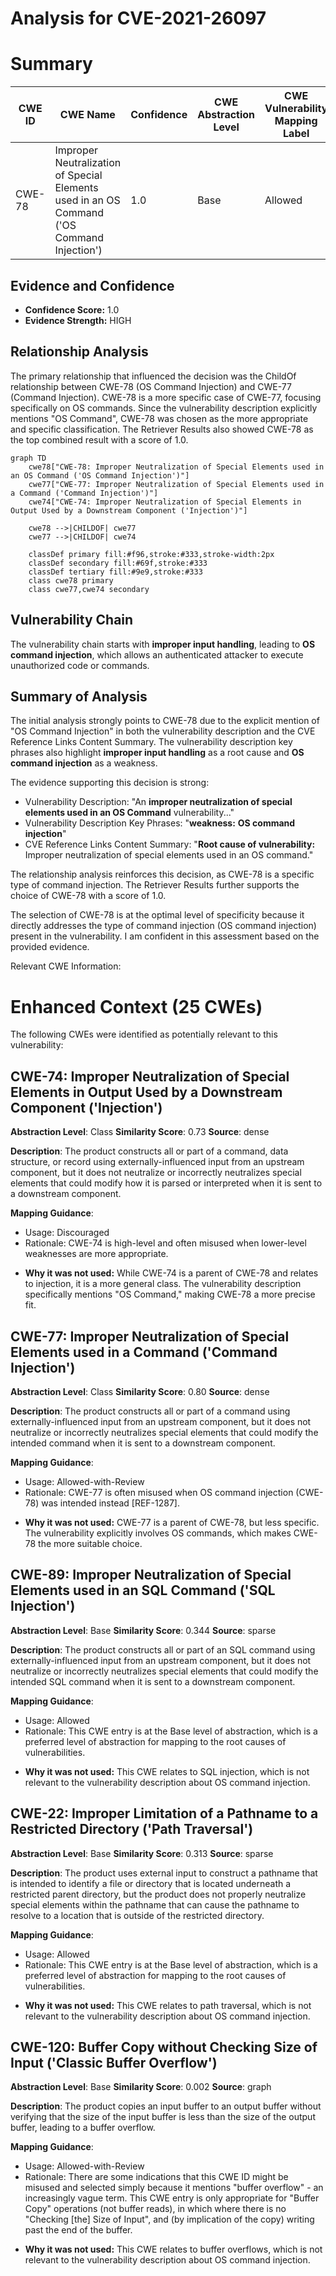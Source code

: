 # Analysis for CVE-2021-26097

# Summary
| CWE ID | CWE Name | Confidence | CWE Abstraction Level | CWE Vulnerability Mapping Label | CWE-Vulnerability Mapping Notes |
|---|---|---|---|---|---|
| CWE-78 | Improper Neutralization of Special Elements used in an OS Command ('OS Command Injection') | 1.0 | Base | Allowed | Primary CWE |

## Evidence and Confidence

*   **Confidence Score:** 1.0
*   **Evidence Strength:** HIGH

## Relationship Analysis
The primary relationship that influenced the decision was the ChildOf relationship between CWE-78 (OS Command Injection) and CWE-77 (Command Injection). CWE-78 is a more specific case of CWE-77, focusing specifically on OS commands. Since the vulnerability description explicitly mentions "OS Command", CWE-78 was chosen as the more appropriate and specific classification. The Retriever Results also showed CWE-78 as the top combined result with a score of 1.0.

```mermaid
graph TD
    cwe78["CWE-78: Improper Neutralization of Special Elements used in an OS Command ('OS Command Injection')"]
    cwe77["CWE-77: Improper Neutralization of Special Elements used in a Command ('Command Injection')"]
    cwe74["CWE-74: Improper Neutralization of Special Elements in Output Used by a Downstream Component ('Injection')"]

    cwe78 -->|CHILDOF| cwe77
    cwe77 -->|CHILDOF| cwe74

    classDef primary fill:#f96,stroke:#333,stroke-width:2px
    classDef secondary fill:#69f,stroke:#333
    classDef tertiary fill:#9e9,stroke:#333
    class cwe78 primary
    class cwe77,cwe74 secondary
```

## Vulnerability Chain
The vulnerability chain starts with **improper input handling**, leading to **OS command injection**, which allows an authenticated attacker to execute unauthorized code or commands.

## Summary of Analysis
The initial analysis strongly points to CWE-78 due to the explicit mention of "OS Command Injection" in both the vulnerability description and the CVE Reference Links Content Summary. The vulnerability description key phrases also highlight **improper input handling** as a root cause and **OS command injection** as a weakness.

The evidence supporting this decision is strong:
- Vulnerability Description: "An **improper neutralization of special elements used in an OS Command** vulnerability..."
- Vulnerability Description Key Phrases: "**weakness:** **OS command injection**"
- CVE Reference Links Content Summary: "**Root cause of vulnerability:** Improper neutralization of special elements used in an OS command."

The relationship analysis reinforces this decision, as CWE-78 is a specific type of command injection. The Retriever Results further supports the choice of CWE-78 with a score of 1.0.

The selection of CWE-78 is at the optimal level of specificity because it directly addresses the type of command injection (OS command injection) present in the vulnerability.
I am confident in this assessment based on the provided evidence.

Relevant CWE Information:

# Enhanced Context (25 CWEs)
The following CWEs were identified as potentially relevant to this vulnerability:

## CWE-74: Improper Neutralization of Special Elements in Output Used by a Downstream Component ('Injection')
**Abstraction Level**: Class
**Similarity Score**: 0.73
**Source**: dense

**Description**:
The product constructs all or part of a command, data structure, or record using externally-influenced input from an upstream component, but it does not neutralize or incorrectly neutralizes special elements that could modify how it is parsed or interpreted when it is sent to a downstream component.

**Mapping Guidance**:
- Usage: Discouraged
- Rationale: CWE-74 is high-level and often misused when lower-level weaknesses are more appropriate.

*   **Why it was not used:** While CWE-74 is a parent of CWE-78 and relates to injection, it is a more general class. The vulnerability description specifically mentions "OS Command," making CWE-78 a more precise fit.

## CWE-77: Improper Neutralization of Special Elements used in a Command ('Command Injection')
**Abstraction Level**: Class
**Similarity Score**: 0.80
**Source**: dense

**Description**:
The product constructs all or part of a command using externally-influenced input from an upstream component, but it does not neutralize or incorrectly neutralizes special elements that could modify the intended command when it is sent to a downstream component.

**Mapping Guidance**:
- Usage: Allowed-with-Review
- Rationale: CWE-77 is often misused when OS command injection (CWE-78) was intended instead [REF-1287].

*   **Why it was not used:** CWE-77 is a parent of CWE-78, but less specific. The vulnerability explicitly involves OS commands, which makes CWE-78 the more suitable choice.

## CWE-89: Improper Neutralization of Special Elements used in an SQL Command ('SQL Injection')
**Abstraction Level**: Base
**Similarity Score**: 0.344
**Source**: sparse

**Description**:
The product constructs all or part of an SQL command using externally-influenced input from an upstream component, but it does not neutralize or incorrectly neutralizes special elements that could modify the intended SQL command when it is sent to a downstream component.

**Mapping Guidance**:
- Usage: Allowed
- Rationale: This CWE entry is at the Base level of abstraction, which is a preferred level of abstraction for mapping to the root causes of vulnerabilities.

*   **Why it was not used:** This CWE relates to SQL injection, which is not relevant to the vulnerability description about OS command injection.

## CWE-22: Improper Limitation of a Pathname to a Restricted Directory ('Path Traversal')
**Abstraction Level**: Base
**Similarity Score**: 0.313
**Source**: sparse

**Description**:
The product uses external input to construct a pathname that is intended to identify a file or directory that is located underneath a restricted parent directory, but the product does not properly neutralize special elements within the pathname that can cause the pathname to resolve to a location that is outside of the restricted directory.

**Mapping Guidance**:
- Usage: Allowed
- Rationale: This CWE entry is at the Base level of abstraction, which is a preferred level of abstraction for mapping to the root causes of vulnerabilities.

*   **Why it was not used:** This CWE relates to path traversal, which is not relevant to the vulnerability description about OS command injection.

## CWE-120: Buffer Copy without Checking Size of Input ('Classic Buffer Overflow')
**Abstraction Level**: Base
**Similarity Score**: 0.002
**Source**: graph

**Description**:
The product copies an input buffer to an output buffer without verifying that the size of the input buffer is less than the size of the output buffer, leading to a buffer overflow.

**Mapping Guidance**:
- Usage: Allowed-with-Review
- Rationale: There are some indications that this CWE ID might be misused and selected simply because it mentions "buffer overflow" - an increasingly vague term. This CWE entry is only appropriate for "Buffer Copy" operations (not buffer reads), in which where there is no "Checking [the] Size of Input", and (by implication of the copy) writing past the end of the buffer.

*   **Why it was not used:** This CWE relates to buffer overflows, which is not relevant to the vulnerability description about OS command injection.
